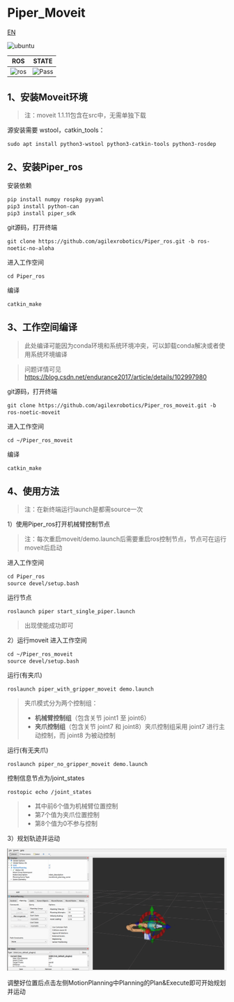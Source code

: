 # Piper_Moveit

[EN](README(EN).md)

![ubuntu](https://img.shields.io/badge/Ubuntu-20.04-orange.svg)

|ROS |STATE|
|---|---|
|![ros](https://img.shields.io/badge/ROS-noetic-blue.svg)|![Pass](https://img.shields.io/badge/Pass-blue.svg)|

## 1、安装Moveit环境
> 注：moveit 1.1.11包含在src中，无需单独下载

源安装需要 wstool，catkin_tools：
```
sudo apt install python3-wstool python3-catkin-tools python3-rosdep
```

## 2、安装Piper_ros
安装依赖
```
pip install numpy rospkg pyyaml
pip3 install python-can
pip3 install piper_sdk
```
git源码，打开终端
```
git clone https://github.com/agilexrobotics/Piper_ros.git -b ros-noetic-no-aloha
```
进入工作空间

```
cd Piper_ros
```
编译
```
catkin_make
```

## 3、工作空间编译
>此处编译可能因为conda环境和系统环境冲突，可以卸载conda解决或者使用系统环境编译

>问题详情可见 https://blog.csdn.net/endurance2017/article/details/102997980

git源码，打开终端
```
git clone https://github.com/agilexrobotics/Piper_ros_moveit.git -b ros-noetic-moveit
```

进入工作空间

```
cd ~/Piper_ros_moveit
```
编译
```
catkin_make
```

## 4、使用方法
> 注：在新终端运行launch是都需source一次

1）使用Piper_ros打开机械臂控制节点

>注：每次重启moveit/demo.launch后需要重启ros控制节点，节点可在运行moveit后启动

进入工作空间

```
cd Piper_ros
source devel/setup.bash
```
运行节点
```
roslaunch piper start_single_piper.launch
```
>出现使能成功即可

2）运行moveit
进入工作空间

```
cd ~/Piper_ros_moveit
source devel/setup.bash
```
运行(有夹爪)
```
roslaunch piper_with_gripper_moveit demo.launch
```
>夹爪模式分为两个控制组：
>- **机械臂控制组**（包含关节 joint1 至 joint6）
>- **夹爪控制组**（包含关节 joint7 和 joint8）夹爪控制组采用 joint7 进行主动控制，而 joint8 为被动控制

运行(有无夹爪)
```
roslaunch piper_no_gripper_moveit demo.launch
```
控制信息节点为/joint_states
```
rostopic echo /joint_states
```
>- 其中前6个值为机械臂位置控制
>- 第7个值为夹爪位置控制
>- 第8个值为0不参与控制

3）规划轨迹并运动

![](src/image/piper_moveit.png)

调整好位置后点击左侧MotionPlanning中Planning的Plan&Execute即可开始规划并运动